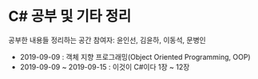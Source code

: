 # C# 공부 및 기타 정리
공부한 내용들 정리하는 공간
참여자: 윤인선, 김윤하, 이동석, 문병인  

- 2019-09-09		  : 객체 지향 프로그래밍(Object Oriented Programming, OOP)
- 2019-09-09 ~ 2019-09-15 : 이것이 C#이다 1장 ~ 12장
